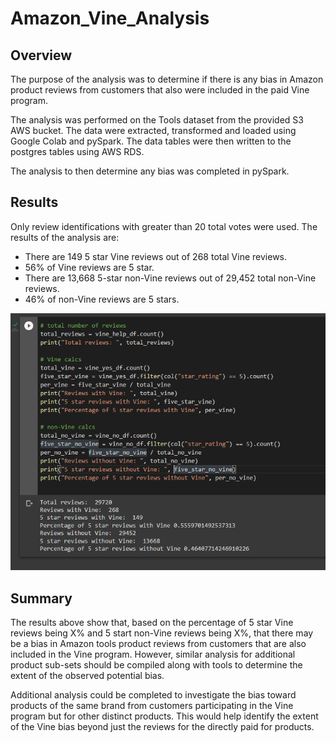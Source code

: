 # Amazon_Vine_Analysis

## Overview
The purpose of the analysis was to determine if there is any bias in Amazon product reviews from customers that also were included in the paid Vine program.

The analysis was performed on the Tools dataset from the provided S3 AWS bucket. The data were extracted, transformed and loaded using Google Colab and pySpark. The data tables were then written to the postgres tables using AWS RDS. 

The analysis to then determine any bias was completed in pySpark.

## Results
Only review identifications with greater than 20 total votes were used. The results of the analysis are:

+ There are 149 5 star Vine reviews out of 268 total Vine reviews.
+ 56% of Vine reviews are 5 star.
+ There are 13,668 5-star non-Vine reviews out of 29,452 total non-Vine reviews.
+ 46% of non-Vine reviews are 5 stars.

![img](Images/Vine_bias.png)

## Summary
The results above show that, based on the percentage of 5 star Vine reviews being X% and 5 start non-Vine reviews being X%, that there may be a bias in Amazon tools product reviews from customers that are also included in the Vine program. However, similar analysis for additional product sub-sets should be compiled along with tools to determine the extent of the observed potential bias.

Additional analysis could be completed to investigate the bias toward products of the same brand from customers participating in the Vine program but for other distinct products. This would help identify the extent of the Vine bias beyond just the reviews for the directly paid  for products.